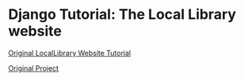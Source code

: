 # Django Tutorial: The Local Library website #

[Original LocalLibrary Website Tutorial](https://developer.mozilla.org/en-US/docs/Learn/Server-side/Django/Tutorial_local_library_website)

[Original Project](https://github.com/mdn/django-locallibrary-tutorial)

